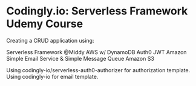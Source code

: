 # Codingly.io: Serverless Framework Udemy Course

Creating a CRUD application using:

Serverless Framework
@Middy
AWS w/ DynamoDB
Auth0
JWT
Amazon Simple Email Service & Simple Message Queue
Amazon S3

Using codingly-io/serverless-auth0-authorizer for authorization template.
Using codingly-io for email template.
